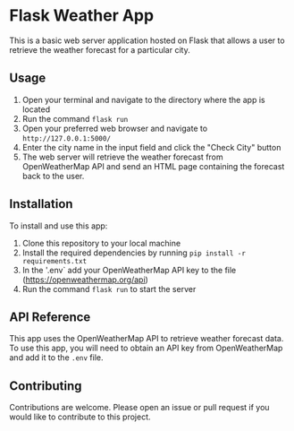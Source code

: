 # Flask Weather App

This is a basic web server application hosted on Flask that allows a user to retrieve the weather forecast for a particular city.

## Usage

1.  Open your terminal and navigate to the directory where the app is located
2.  Run the command `flask run`
3.  Open your preferred web browser and navigate to `http://127.0.0.1:5000/`
4.  Enter the city name in the input field and click the "Check City" button
5.  The web server will retrieve the weather forecast from OpenWeatherMap API and send an HTML page containing the forecast back to the user.

## Installation

To install and use this app:

1.  Clone this repository to your local machine
4.  Install the required dependencies by running `pip install -r requirements.txt`
5.  In the '.env` add your OpenWeatherMap API key to the file (https://openweathermap.org/api)
6.  Run the command `flask run` to start the server

## API Reference

This app uses the OpenWeatherMap API to retrieve weather forecast data. To use this app, you will need to obtain an API key from OpenWeatherMap and add it to the `.env` file.

## Contributing

Contributions are welcome. Please open an issue or pull request if you would like to contribute to this project.

